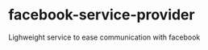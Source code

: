 facebook-service-provider
=========================

Lighweight service to ease communication with facebook